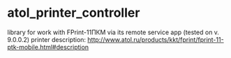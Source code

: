 atol_printer_controller
=======================
library for work with FPrint-11ПКМ via its remote service app (tested on v. 9.0.0.2) 
printer description: http://www.atol.ru/products/kkt/fprint/fprint-11-ptk-mobile.html#description
